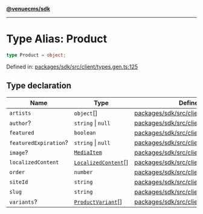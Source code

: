 [**@venuecms/sdk**](../Index.md)

***

# Type Alias: Product

```ts
type Product = object;
```

Defined in: [packages/sdk/src/client/types.gen.ts:125](https://github.com/venuecms/sdk/blob/fbf02bcc9fd4a34da75d81536c54bdc995edf6c4/packages/sdk/src/client/types.gen.ts#L125)

## Type declaration

| Name | Type | Defined in |
| ------ | ------ | ------ |
| <a id="artists"></a> `artists` | `object`[] | [packages/sdk/src/client/types.gen.ts:134](https://github.com/venuecms/sdk/blob/fbf02bcc9fd4a34da75d81536c54bdc995edf6c4/packages/sdk/src/client/types.gen.ts#L134) |
| <a id="author"></a> `author`? | `string` \| `null` | [packages/sdk/src/client/types.gen.ts:131](https://github.com/venuecms/sdk/blob/fbf02bcc9fd4a34da75d81536c54bdc995edf6c4/packages/sdk/src/client/types.gen.ts#L131) |
| <a id="featured"></a> `featured` | `boolean` | [packages/sdk/src/client/types.gen.ts:129](https://github.com/venuecms/sdk/blob/fbf02bcc9fd4a34da75d81536c54bdc995edf6c4/packages/sdk/src/client/types.gen.ts#L129) |
| <a id="featuredexpiration"></a> `featuredExpiration`? | `string` \| `null` | [packages/sdk/src/client/types.gen.ts:130](https://github.com/venuecms/sdk/blob/fbf02bcc9fd4a34da75d81536c54bdc995edf6c4/packages/sdk/src/client/types.gen.ts#L130) |
| <a id="image"></a> `image`? | [`MediaItem`](MediaItem.md) | [packages/sdk/src/client/types.gen.ts:132](https://github.com/venuecms/sdk/blob/fbf02bcc9fd4a34da75d81536c54bdc995edf6c4/packages/sdk/src/client/types.gen.ts#L132) |
| <a id="localizedcontent"></a> `localizedContent` | [`LocalizedContent`](LocalizedContent.md)[] | [packages/sdk/src/client/types.gen.ts:133](https://github.com/venuecms/sdk/blob/fbf02bcc9fd4a34da75d81536c54bdc995edf6c4/packages/sdk/src/client/types.gen.ts#L133) |
| <a id="order"></a> `order` | `number` | [packages/sdk/src/client/types.gen.ts:128](https://github.com/venuecms/sdk/blob/fbf02bcc9fd4a34da75d81536c54bdc995edf6c4/packages/sdk/src/client/types.gen.ts#L128) |
| <a id="siteid"></a> `siteId` | `string` | [packages/sdk/src/client/types.gen.ts:126](https://github.com/venuecms/sdk/blob/fbf02bcc9fd4a34da75d81536c54bdc995edf6c4/packages/sdk/src/client/types.gen.ts#L126) |
| <a id="slug"></a> `slug` | `string` | [packages/sdk/src/client/types.gen.ts:127](https://github.com/venuecms/sdk/blob/fbf02bcc9fd4a34da75d81536c54bdc995edf6c4/packages/sdk/src/client/types.gen.ts#L127) |
| <a id="variants"></a> `variants`? | [`ProductVariant`](ProductVariant.md)[] | [packages/sdk/src/client/types.gen.ts:137](https://github.com/venuecms/sdk/blob/fbf02bcc9fd4a34da75d81536c54bdc995edf6c4/packages/sdk/src/client/types.gen.ts#L137) |
